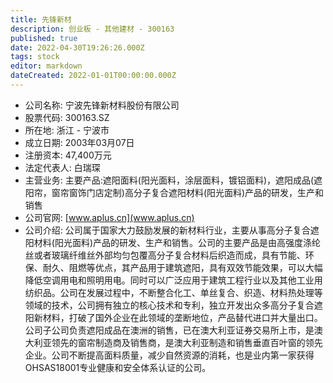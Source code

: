 ```yaml
---
title: 先锋新材
description: 创业板 - 其他建材 - 300163
published: true
date: 2022-04-30T19:26:26.000Z
tags: stock
editor: markdown
dateCreated: 2022-01-01T00:00:00.000Z
---
```


- 公司名称: 宁波先锋新材料股份有限公司
- 股票代码: 300163.SZ
- 所在地: 浙江 - 宁波市
- 成立日期: 2003年03月07日
- 注册资本: 47,400万元
- 法定代表人: 白瑞琛
- 主营业务: 主要产品:遮阳面料(阳光面料，涂层面料，镀铝面料)，遮阳成品(遮阳帘，窗帘窗饰门店定制)高分子复合遮阳材料(阳光面料)产品的研发，生产和销售
- 公司官网: [www.aplus.cn](www.aplus.cn)
- 公司介绍: 公司属于国家大力鼓励发展的新材料行业，主要从事高分子复合遮阳材料(阳光面料)产品的研发、生产和销售。公司的主要产品是由高强度涤纶丝或者玻璃纤维丝外部均匀包覆高分子复合材料后织造而成，具有节能、环保、耐久、阻燃等优点，其产品用于建筑遮阳，具有双效节能效果，可以大幅降低空调用电和照明用电。同时可以广泛应用于建筑工程行业以及其他工业用纺织品。公司在发展过程中，不断整合化工、单丝复合、织造、材料热处理等领域的技术，公司拥有独立的核心技术和专利，独立开发出众多高分子复合遮阳新材料，打破了国外企业在此领域的垄断地位，产品替代进口并大量出口。公司子公司负责遮阳成品在澳洲的销售，已在澳大利亚证券交易所上市，是澳大利亚领先的窗帘制造商及销售商，是澳大利亚制造和销售垂直百叶窗的领先企业。公司不断提高面料质量，减少自然资源的消耗，也是业内第一家获得OHSAS18001专业健康和安全体系认证的公司。


